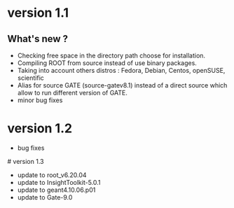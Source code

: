 # version 1.1
## What's new ?
- Checking free space in the directory path choose for installation.
- Compiling ROOT from source instead of use binary packages.
- Taking into account others distros : Fedora, Debian, Centos, openSUSE, scientific
- Alias for source GATE (source-gatev8.1) instead of a direct source which allow to run different version of GATE.
- minor bug fixes

# version 1.2
- bug fixes

# version 1.3
- update to root_v6.20.04
- update to InsightToolkit-5.0.1
- update to geant4.10.06.p01
- update to Gate-9.0